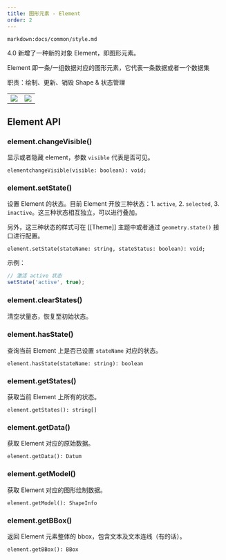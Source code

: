 ```yaml
---
title: 图形元素 - Element
order: 2
---
```


`markdown:docs/common/style.md`

4.0 新增了一种新的对象 Element，即图形元素。

Element 即一条/一组数据对应的图形元素，它代表一条数据或者一个数据集

职责：绘制、更新、销毁 Shape & 状态管理

|                                                                                                                  |                                                                                                                  |
| ---------------------------------------------------------------------------------------------------------------- | ---------------------------------------------------------------------------------------------------------------- |
| <img src="https://gw.alipayobjects.com/zos/antfincdn/hT2K%24T1lnH/element-intro-1.png" style="max-width:400px;"> | <img src="https://gw.alipayobjects.com/zos/antfincdn/Dtxo%26Fd6fm/element-intro-2.png" style="max-width:400px;"> |

## Element API

### element.changeVisible()

显示或者隐藏 element，参数 `visible` 代表是否可见。

```sign
elementchangeVisible(visible: boolean): void;
```

### element.setState()

设置 Element 的状态。目前 Element 开放三种状态：1. `active`, 2. `selected`, 3. `inactive`。这三种状态相互独立，可以进行叠加。

另外，这三种状态的样式可在 [[Theme]] 主题中或者通过 `geometry.state()` 接口进行配置。

```sign
element.setState(stateName: string, stateStatus: boolean): void;
```

示例：

```ts
// 激活 active 状态
setState('active', true);
```

<playground path="interaction/element/demo/pie-selected.ts" rid="pie-selected"></playground>

### element.clearStates()

清空状量态，恢复至初始状态。

### element.hasState()

查询当前 Element 上是否已设置 `stateName` 对应的状态。

```sign
element.hasState(stateName: string): boolean
```

### element.getStates()

获取当前 Element 上所有的状态。

```sign
element.getStates(): string[]
```

### element.getData()

获取 Element 对应的原始数据。

```sign
element.getData(): Datum
```

### element.getModel()

获取 Element 对应的图形绘制数据。

```sign
element.getModel(): ShapeInfo
```

### element.getBBox()

返回 Element 元素整体的 bbox，包含文本及文本连线（有的话）。

```sign
element.getBBox(): BBox
```
